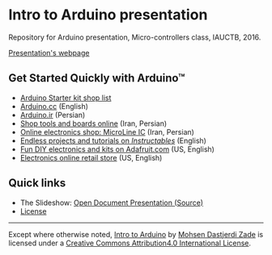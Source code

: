 # Intro to Arduino presentation

Repository for Arduino presentation, Micro-controllers class, IAUCTB, 2016.

[Presentation's webpage](https://mehsen.com/arduino)

## Get Started Quickly with Arduino™

- [Arduino Starter kit shop list](arduino_starter_kit.markdown)  
- [Arduino.cc](http://arduino.cc) (English)  
- [Arduino.ir](http://arduino.ir) (Persian)  
- [Shop tools and boards online](http://aftabrayaneh.com/) (Iran, Persian)  
- [Online electronics shop: MicroLine IC](http://microlineic.com/) (Iran, Persian)  
- [Endless projects and tutorials on _Instructables_](http://www.instructables.com/tag/type-id/category-technology/channel-arduino/) (English)  
- [Fun DIY electronics and kits on Adafruit.com](https://www.adafruit.com/) (US, English)  
- [Electronics online retail store](https://www.sparkfun.com/) (US, English)  


## Quick links

- The Slideshow: [Open Document Presentation  (Source)](Arduino.odp)  
- [License](LICENSE.md)

---

Except where otherwise noted,
[Intro to Arduino](https://github.com/mohsend/arduino) by
[Mohsen Dastjerdi Zade](https://mehsen.com)
is licensed under a
[Creative Commons Attribution4.0 International License](LICENSE.md).
